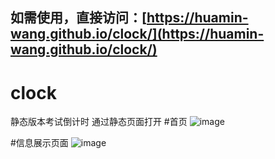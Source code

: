 ## 如需使用，直接访问：[https://huamin-wang.github.io/clock/](https://huamin-wang.github.io/clock/)
# clock
静态版本考试倒计时
通过静态页面打开
#首页
![image](https://github.com/user-attachments/assets/47bfa260-8deb-4ad7-be86-5bab671435b3)

#信息展示页面
![image](https://github.com/user-attachments/assets/0c2dbae2-acfd-4f1c-bd18-d98eafe87b28)

